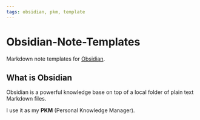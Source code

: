 ```yaml
---
tags: obsidian, pkm, template
---
```


# Obsidian-Note-Templates
Markdown note templates for [Obsidian](https://obsidian.md/).



## What is Obsidian
Obsidian is a powerful knowledge base on top of a local folder of plain text Markdown files.

I use it as my **PKM** (Personal Knowledge Manager).
